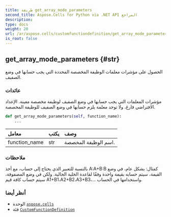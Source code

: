 ```yaml
---
title: طريقة get_array_mode_parameters
second_title: Aspose.Cells for Python via .NET API المراجع
description:
type: docs
weight: 20
url: /ar/aspose.cells/customfunctiondefinition/get_array_mode_parameters/
is_root: false
---
```

##  get_array_mode_parameters {#str}
الحصول على مؤشرات معلمات الوظيفة المخصصة المحددة التي يجب حسابها في وضع الصفيف.


###  عائدات

مؤشرات المعلمات التي يجب حسابها في وضع الصفيف لوظيفة مخصصة معينة.
الإعداد الافتراضي فارغ، ولا توجد معلمة يلزم حسابها في وضع الصفيف للوظيفة المخصصة.


```python
def get_array_mode_parameters(self, function_name):
    ...
```


| معامل| يكتب| وصف|
| :- | :- | :- |
| function_name | str | اسم الوظيفة المخصصة.|
###  ملاحظات

بالنسبة للتعبير الذي يحتاج إلى حساب، مع أخذ A:A+B:B كمثال:
بشكل عام، في وضع القيمة، سيتم حسابه بقيمة واحدة وفقًا لقاعدة الخلية الحالية.
ولكن في وضع المصفوفة، سيتم حساب كافة قيم A1+B1،A2+B2،A3+B3،... واستخدامها في الحساب.


###  أنظر أيضا
* الوحدة [`aspose.cells`](../../)
* فئة [`CustomFunctionDefinition`](/cells/python-net/ar/aspose.cells/customfunctiondefinition)

